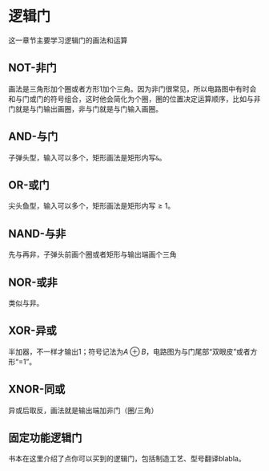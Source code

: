 # 逻辑门
这一章节主要学习逻辑门的画法和运算
## NOT-非门
画法是三角形加个圈或者方形1加个三角。因为非门很常见，所以电路图中有时会和与门或门的符号组合，这时他会简化为个圈，圈的位置决定运算顺序，比如与非门就是与门输出画圈，非与门就是与门输入画圈。
## AND-与门
子弹头型，输入可以多个，矩形画法是矩形内写`&`。
## OR-或门
尖头鱼型，输入可以多个，矩形画法是矩形内写$\ge1$。
## NAND-与非
先与再非，子弹头前画个圈或者矩形与输出端画个三角
## NOR-或非
类似与非。
## XOR-异或
半加器，不一样才输出1；符号记法为$A\oplus B$，电路图为与门尾部“双眼皮”或者方形“=1”。
## XNOR-同或
异或后取反，画法就是输出端加非门（圈/三角）
## 固定功能逻辑门
书本在这里介绍了点你可以买到的逻辑门，包括制造工艺、型号翻译blabla。
